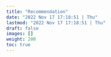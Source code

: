 ```yaml
---
title: "Recommendation"
date: "2022 Nov 17 17:18:51 | Thu"
lastmod: "2022 Nov 17 17:18:51 | Thu"
draft: false
images: []
weight: 200
toc: true
---
```

